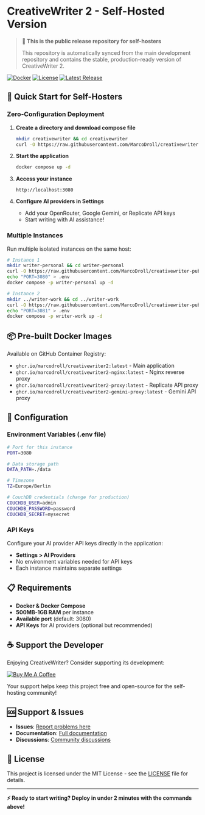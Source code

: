# CreativeWriter 2 - Self-Hosted Version

> **📢 This is the public release repository for self-hosters**
> 
> This repository is automatically synced from the main development repository and contains the stable, production-ready version of CreativeWriter 2.

[![Docker](https://img.shields.io/badge/Docker-Ready-brightgreen)](https://github.com/MarcoDroll/creativewriter-public)
[![License](https://img.shields.io/badge/License-MIT-yellow)](LICENSE)
[![Latest Release](https://img.shields.io/github/v/release/MarcoDroll/creativewriter-public)](https://github.com/MarcoDroll/creativewriter-public/releases)

## 🚀 Quick Start for Self-Hosters

### Zero-Configuration Deployment

1. **Create a directory and download compose file**
   ```bash
   mkdir creativewriter && cd creativewriter
   curl -O https://raw.githubusercontent.com/MarcoDroll/creativewriter-public/main/docker-compose.yml
   ```

2. **Start the application**
   ```bash
   docker compose up -d
   ```

3. **Access your instance**
   ```
   http://localhost:3080
   ```

4. **Configure AI providers in Settings**
   - Add your OpenRouter, Google Gemini, or Replicate API keys
   - Start writing with AI assistance!

### Multiple Instances

Run multiple isolated instances on the same host:

```bash
# Instance 1
mkdir writer-personal && cd writer-personal
curl -O https://raw.githubusercontent.com/MarcoDroll/creativewriter-public/main/docker-compose.yml
echo "PORT=3080" > .env
docker compose -p writer-personal up -d

# Instance 2  
mkdir ../writer-work && cd ../writer-work
curl -O https://raw.githubusercontent.com/MarcoDroll/creativewriter-public/main/docker-compose.yml
echo "PORT=3081" > .env
docker compose -p writer-work up -d
```

## 📦 Pre-built Docker Images

Available on GitHub Container Registry:
- `ghcr.io/marcodroll/creativewriter2:latest` - Main application
- `ghcr.io/marcodroll/creativewriter2-nginx:latest` - Nginx reverse proxy
- `ghcr.io/marcodroll/creativewriter2-proxy:latest` - Replicate API proxy
- `ghcr.io/marcodroll/creativewriter2-gemini-proxy:latest` - Gemini API proxy

## 🔧 Configuration

### Environment Variables (.env file)
```bash
# Port for this instance
PORT=3080

# Data storage path
DATA_PATH=./data

# Timezone
TZ=Europe/Berlin

# CouchDB credentials (change for production)
COUCHDB_USER=admin
COUCHDB_PASSWORD=password
COUCHDB_SECRET=mysecret
```

### API Keys
Configure your AI provider API keys directly in the application:
- **Settings > AI Providers** 
- No environment variables needed for API keys
- Each instance maintains separate settings

## 📋 Requirements

- **Docker & Docker Compose**
- **500MB-1GB RAM** per instance
- **Available port** (default: 3080)
- **API Keys** for AI providers (optional but recommended)

## ☕ Support the Developer

Enjoying CreativeWriter? Consider supporting its development:

[![Buy Me A Coffee](https://img.shields.io/badge/Buy%20Me%20A%20Coffee-support%20development-orange?style=for-the-badge&logo=buy-me-a-coffee)](https://www.buymeacoffee.com/marcodroll)

Your support helps keep this project free and open-source for the self-hosting community!

## 🆘 Support & Issues

- **Issues**: [Report problems here](https://github.com/MarcoDroll/creativewriter-public/issues)
- **Documentation**: [Full documentation](https://github.com/MarcoDroll/creativewriter-public)
- **Discussions**: [Community discussions](https://github.com/MarcoDroll/creativewriter-public/discussions)

## 📄 License

This project is licensed under the MIT License - see the [LICENSE](LICENSE) file for details.

---

**⚡ Ready to start writing? Deploy in under 2 minutes with the commands above!**